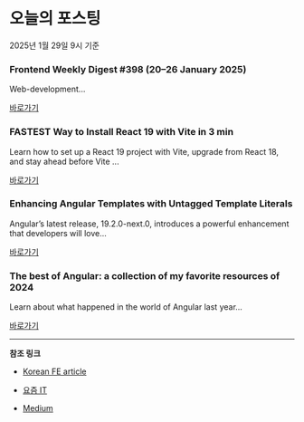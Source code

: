 # 오늘의 포스팅 
2025년 1월 29일 9시 기준 

### Frontend Weekly Digest #398 (20–26 January 2025) 

 Web-development... 

 [바로가기](https://medium.com/m/signin?actionUrl=https%3A%2F%2Fmedium.com%2F_%2Fbookmark%2Fp%2F32d060b76bb0&operation=register&redirect=https%3A%2F%2Ffrontender-ua.medium.com%2Ffrontend-weekly-digest-398-20-26-january-2025-32d060b76bb0&source=---recommended_stories---front_end_development---0-84----------------bookmark_preview----81ab5b03_6bcb_4c88_bded_1801b8817da9-------) 

### FASTEST Way to Install React 19 with Vite in 3 min 

 Learn how to set up a React 19 project with Vite, upgrade from React 18, and stay ahead before Vite ... 

 [바로가기](https://medium.com/m/signin?actionUrl=https%3A%2F%2Fmedium.com%2F_%2Fbookmark%2Fp%2F5250a037e11e&operation=register&redirect=https%3A%2F%2Fjavascript.plainenglish.io%2Ffastest-way-to-install-react-19-with-vite-in-3-min-5250a037e11e&source=---recommended_stories---react---0-84----------------bookmark_preview----3fcf298d_edb5_4b30_b59c_d2b4951318be-------) 

### Enhancing Angular Templates with Untagged Template Literals 

 Angular’s latest release, 19.2.0-next.0, introduces a powerful enhancement that developers will love... 

 [바로가기](https://medium.com/m/signin?actionUrl=https%3A%2F%2Fmedium.com%2F_%2Fbookmark%2Fp%2F0baa5b4f8371&operation=register&redirect=https%3A%2F%2Fmedium.com%2Fnetanelbasal%2Fenhancing-angular-templates-with-untagged-template-literals-0baa5b4f8371&source=---recommended_stories---javascript---0-84----------------bookmark_preview----4a7237f0_96a4_41ff_922a_4ea0908c081e-------) 

### The best of Angular: a collection of my favorite resources of 2024 

 Learn about what happened in the world of Angular last year... 

 [바로가기](https://medium.com/m/signin?actionUrl=https%3A%2F%2Fmedium.com%2F_%2Fbookmark%2Fp%2F664f6d527739&operation=register&redirect=https%3A%2F%2Fjavascript.plainenglish.io%2Fthe-best-of-angular-a-collection-of-my-favorite-resources-of-2024-664f6d527739&source=---recommended_stories---typescript---0-84----------------bookmark_preview----d605609b_77cd_4374_8d29_45de5db8c75b-------) 

---

**참조 링크**

- [Korean FE article](https://kofearticle.substack.com) 

- [요즘 IT](https://yozm.wishket.com/magazine) 

- [Medium](https://medium.com) 

